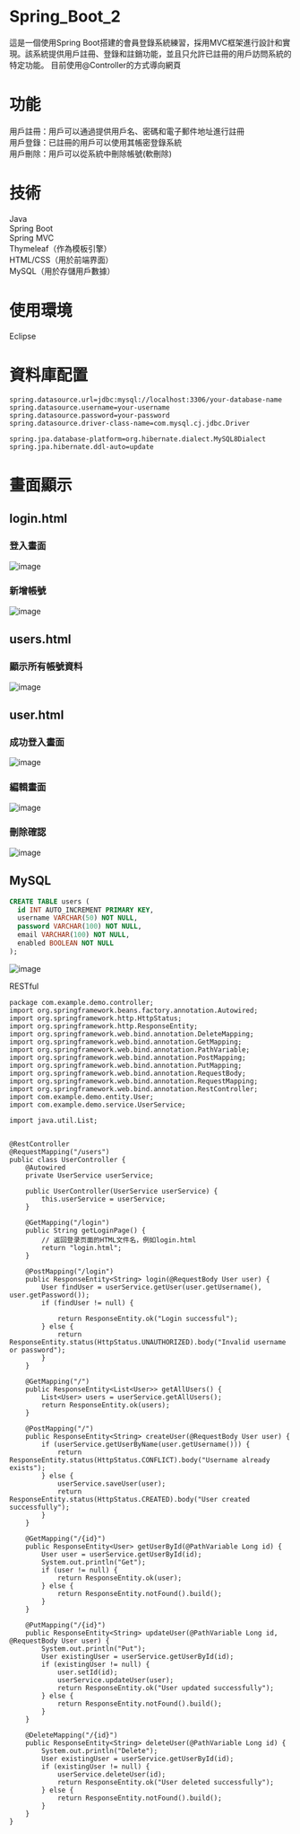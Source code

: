 # Spring_Boot_2

這是一個使用Spring Boot搭建的會員登錄系統練習，採用MVC框架進行設計和實現。該系統提供用戶註冊、登錄和註銷功能，並且只允許已註冊的用戶訪問系統的特定功能。
目前使用@Controller的方式導向網頁

# 功能
用戶註冊：用戶可以通過提供用戶名、密碼和電子郵件地址進行註冊  
用戶登錄：已註冊的用戶可以使用其帳密登錄系統  
用戶刪除：用戶可以從系統中刪除帳號(軟刪除)  

# 技術
Java  
Spring Boot  
Spring MVC  
Thymeleaf（作為模板引擎）  
HTML/CSS（用於前端界面）  
MySQL（用於存儲用戶數據）  

# 使用環境
Eclipse  

# 資料庫配置

```
spring.datasource.url=jdbc:mysql://localhost:3306/your-database-name
spring.datasource.username=your-username
spring.datasource.password=your-password
spring.datasource.driver-class-name=com.mysql.cj.jdbc.Driver

spring.jpa.database-platform=org.hibernate.dialect.MySQL8Dialect
spring.jpa.hibernate.ddl-auto=update
```

# 畫面顯示

## login.html

### 登入畫面
![image](https://github.com/kacipark1234/Spring_Boot_2/assets/93324400/1a1cf485-fe8d-4fbe-8d96-d92190687db9)

### 新增帳號
![image](https://github.com/kacipark1234/Spring_Boot_2/assets/93324400/5a7faf3b-823e-4e9a-ab33-b0e3f4a315c7)

## users.html

### 顯示所有帳號資料
![image](https://github.com/kacipark1234/Spring_Boot_2/assets/93324400/0166d023-88ee-4f74-9645-a9e0ca338eaf)

## user.html

### 成功登入畫面
![image](https://github.com/kacipark1234/Spring_Boot_2/assets/93324400/559aeef1-408d-4092-bba5-dd89b3136c39)

### 編輯畫面
![image](https://github.com/kacipark1234/Spring_Boot_2/assets/93324400/2df9870f-5dbc-4f90-9f9a-bbba9ace4046)

### 刪除確認
![image](https://github.com/kacipark1234/Spring_Boot_2/assets/93324400/4d30ff39-c61a-405b-b98f-73a55cd12011)


## MySQL
```SQL
CREATE TABLE users (
  id INT AUTO_INCREMENT PRIMARY KEY,
  username VARCHAR(50) NOT NULL,
  password VARCHAR(100) NOT NULL,
  email VARCHAR(100) NOT NULL,
  enabled BOOLEAN NOT NULL
);
```
![image](https://github.com/kacipark1234/Spring_Boot_2/assets/93324400/0d6393ef-7907-4a8a-89bb-25e2ce315c8e)

RESTful
```
package com.example.demo.controller;
import org.springframework.beans.factory.annotation.Autowired;
import org.springframework.http.HttpStatus;
import org.springframework.http.ResponseEntity;
import org.springframework.web.bind.annotation.DeleteMapping;
import org.springframework.web.bind.annotation.GetMapping;
import org.springframework.web.bind.annotation.PathVariable;
import org.springframework.web.bind.annotation.PostMapping;
import org.springframework.web.bind.annotation.PutMapping;
import org.springframework.web.bind.annotation.RequestBody;
import org.springframework.web.bind.annotation.RequestMapping;
import org.springframework.web.bind.annotation.RestController;
import com.example.demo.entity.User;
import com.example.demo.service.UserService;

import java.util.List;


@RestController
@RequestMapping("/users")
public class UserController {
	@Autowired
    private UserService userService;

    public UserController(UserService userService) {
        this.userService = userService;
    }

    @GetMapping("/login")
    public String getLoginPage() {
        // 返回登录页面的HTML文件名，例如login.html
        return "login.html";
    }
    
    @PostMapping("/login")
    public ResponseEntity<String> login(@RequestBody User user) {
        User findUser = userService.getUser(user.getUsername(), user.getPassword());
        if (findUser != null) {
        	
            return ResponseEntity.ok("Login successful");
        } else {
            return ResponseEntity.status(HttpStatus.UNAUTHORIZED).body("Invalid username or password");
        }
    }
    
    @GetMapping("/")
    public ResponseEntity<List<User>> getAllUsers() {
        List<User> users = userService.getAllUsers();
        return ResponseEntity.ok(users);
    }

    @PostMapping("/")
    public ResponseEntity<String> createUser(@RequestBody User user) {
        if (userService.getUserByName(user.getUsername())) {
            return ResponseEntity.status(HttpStatus.CONFLICT).body("Username already exists");
        } else {
            userService.saveUser(user);
            return ResponseEntity.status(HttpStatus.CREATED).body("User created successfully");
        }
    }

    @GetMapping("/{id}")
    public ResponseEntity<User> getUserById(@PathVariable Long id) {
        User user = userService.getUserById(id);
        System.out.println("Get");
        if (user != null) {
            return ResponseEntity.ok(user);
        } else {
            return ResponseEntity.notFound().build();
        }
    }

    @PutMapping("/{id}")
    public ResponseEntity<String> updateUser(@PathVariable Long id, @RequestBody User user) {
    	System.out.println("Put");
    	User existingUser = userService.getUserById(id);
        if (existingUser != null) {
            user.setId(id);
            userService.updateUser(user);
            return ResponseEntity.ok("User updated successfully");
        } else {
            return ResponseEntity.notFound().build();
        }
    }

    @DeleteMapping("/{id}")
    public ResponseEntity<String> deleteUser(@PathVariable Long id) {
    	System.out.println("Delete");
    	User existingUser = userService.getUserById(id);
        if (existingUser != null) {
            userService.deleteUser(id);
            return ResponseEntity.ok("User deleted successfully");
        } else {
            return ResponseEntity.notFound().build();
        }
    }
}

```
